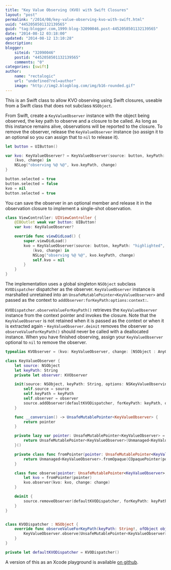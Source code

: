 ```yaml
---
title: "Key Value Observing (KVO) with Swift Closures"
layout: "post"
permalink: "/2014/08/key-value-observing-kvo-with-swift.html"
uuid: "4452058501132139565"
guid: "tag:blogger.com,1999:blog-32090046.post-4452058501132139565"
date: "2014-08-12 03:18:00"
updated: "2014-08-12 13:10:28"
description: 
blogger:
    siteid: "32090046"
    postid: "4452058501132139565"
    comments: "0"
categories: [swift]
author: 
    name: "rectalogic"
    url: "undefined?rel=author"
    image: "http://img2.blogblog.com/img/b16-rounded.gif"
---
```


This is an Swift class to allow KVO observing using Swift closures, useable from a Swift class that does not subclass `NSObject`.

From Swift, create a `KeyValueObserver` instance with the object being observed, the key path to observe and a closure to be called. As long as this instance remains alive, observations will be reported to the closure. To remove the observer, release the `KeyValueObserver` instance (so assign it to an optional so you can assign that to `nil` to release it).

```swift
let button = UIButton()

var kvo: KeyValueObserver? = KeyValueObserver(source: button, keyPath: "selected", options: .New) {
    (kvo, change) in
    NSLog("observing %@ %@", kvo.keyPath, change)
}

button.selected = true
button.selected = false
kvo = nil
button.selected = true
```

You can save the observer in an optional member and release it in the observation
closure to implement a single-shot observation.

```swift
class ViewController: UIViewController {
    @IBOutlet weak var button: UIButton!
    var kvo: KeyValueObserver?

    override func viewDidLoad() {
        super.viewDidLoad()
        kvo = KeyValueObserver(source: button, keyPath: "highlighted", options: .New) {
            (kvo, change) in
            NSLog("observing %@ %@", kvo.keyPath, change)
            self.kvo = nil
        }
    }
}
```

The implementation uses a global singleton `NSObject` subclass `KVODispatcher` dispatcher as the observer. `KeyValueObserver` instance is marshalled unretained into an `UnsafeMutablePointer<KeyValueObserver>` and passed as the context to `addObserver:forKeyPath:options:context:`.

`KVODispatcher.observeValueForKeyPath()` retrieves the `KeyValueObserver` instance from the context pointer and invokes the closure. Note that the `KeyValueObserver` is not retained when it is passed as the context or when it is extracted again - `KeyValueObserver.deinit` removes the observer so `observeValueForKeyPath()` should never be called with a deallocated instance. When you have finished observing, assign your `KeyValueObserver` optional to `nil` to remove the observer.

```swift
typealias KVObserver = (kvo: KeyValueObserver, change: [NSObject : AnyObject]) -> Void

class KeyValueObserver {
    let source: NSObject
    let keyPath: String
    private let observer: KVObserver

    init(source: NSObject, keyPath: String, options: NSKeyValueObservingOptions, observer: KVObserver) {
        self.source = source
        self.keyPath = keyPath
        self.observer = observer
        source.addObserver(defaultKVODispatcher, forKeyPath: keyPath, options: options, context: self.pointer)
    }

    func __conversion() -> UnsafeMutablePointer<KeyValueObserver> {
        return pointer
    }

    private lazy var pointer: UnsafeMutablePointer<KeyValueObserver> = {
        return UnsafeMutablePointer<KeyValueObserver>(Unmanaged<KeyValueObserver>.passUnretained(self).toOpaque())
    }()

    private class func fromPointer(pointer: UnsafeMutablePointer<KeyValueObserver>) -> KeyValueObserver {
        return Unmanaged<KeyValueObserver>.fromOpaque(COpaquePointer(pointer)).takeUnretainedValue()
    }

    class func observe(pointer: UnsafeMutablePointer<KeyValueObserver>, change: [NSObject : AnyObject]) {
        let kvo = fromPointer(pointer)
        kvo.observer(kvo: kvo, change: change)
    }

    deinit {
        source.removeObserver(defaultKVODispatcher, forKeyPath: keyPath, context: self.pointer)
    }
}


class KVODispatcher : NSObject {
    override func observeValueForKeyPath(keyPath: String!, ofObject object: AnyObject!, change: [NSObject : AnyObject]!, context: UnsafeMutablePointer<()>) {
        KeyValueObserver.observe(UnsafeMutablePointer<KeyValueObserver>(context), change: change)
    }
}

private let defaultKVODispatcher = KVODispatcher()
```

A version of this as an Xcode playground is available [on github](https://github.com/rectalogic/KVOPlayground).
